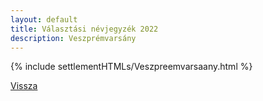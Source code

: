 ```yaml
---
layout: default
title: Választási névjegyzék 2022
description: Veszprémvarsány
---
```


{% include settlementHTMLs/Veszpreemvarsaany.html %}

[Vissza](./)